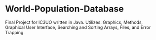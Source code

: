 # World-Population-Database
Final Project for IC3UO written in Java. Utilizes: Graphics, Methods, Graphical User Interface, Searching and Sorting Arrays, Files, and Error Trapping. 
